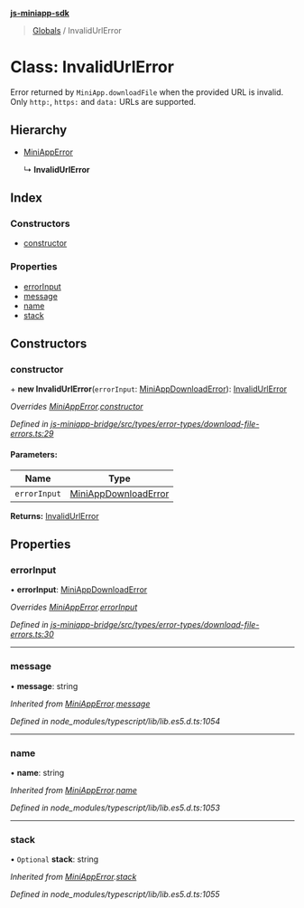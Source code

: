 **[js-miniapp-sdk](../README.md)**

> [Globals](../README.md) / InvalidUrlError

# Class: InvalidUrlError

Error returned by `MiniApp.downloadFile` when the provided URL is invalid.
Only `http:`, `https:` and `data:` URLs are supported.

## Hierarchy

* [MiniAppError](miniapperror.md)

  ↳ **InvalidUrlError**

## Index

### Constructors

* [constructor](invalidurlerror.md#constructor)

### Properties

* [errorInput](invalidurlerror.md#errorinput)
* [message](invalidurlerror.md#message)
* [name](invalidurlerror.md#name)
* [stack](invalidurlerror.md#stack)

## Constructors

### constructor

\+ **new InvalidUrlError**(`errorInput`: [MiniAppDownloadError](../interfaces/miniappdownloaderror.md)): [InvalidUrlError](invalidurlerror.md)

*Overrides [MiniAppError](miniapperror.md).[constructor](miniapperror.md#constructor)*

*Defined in [js-miniapp-bridge/src/types/error-types/download-file-errors.ts:29](https://github.com/rakutentech/js-miniapp/blob/759cace/js-miniapp-bridge/src/types/error-types/download-file-errors.ts#L29)*

#### Parameters:

Name | Type |
------ | ------ |
`errorInput` | [MiniAppDownloadError](../interfaces/miniappdownloaderror.md) |

**Returns:** [InvalidUrlError](invalidurlerror.md)

## Properties

### errorInput

•  **errorInput**: [MiniAppDownloadError](../interfaces/miniappdownloaderror.md)

*Overrides [MiniAppError](miniapperror.md).[errorInput](miniapperror.md#errorinput)*

*Defined in [js-miniapp-bridge/src/types/error-types/download-file-errors.ts:30](https://github.com/rakutentech/js-miniapp/blob/759cace/js-miniapp-bridge/src/types/error-types/download-file-errors.ts#L30)*

___

### message

•  **message**: string

*Inherited from [MiniAppError](miniapperror.md).[message](miniapperror.md#message)*

*Defined in node_modules/typescript/lib/lib.es5.d.ts:1054*

___

### name

•  **name**: string

*Inherited from [MiniAppError](miniapperror.md).[name](miniapperror.md#name)*

*Defined in node_modules/typescript/lib/lib.es5.d.ts:1053*

___

### stack

• `Optional` **stack**: string

*Inherited from [MiniAppError](miniapperror.md).[stack](miniapperror.md#stack)*

*Defined in node_modules/typescript/lib/lib.es5.d.ts:1055*
